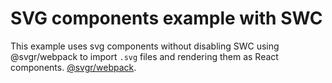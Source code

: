 # SVG components example with SWC

This example uses svg components without disabling SWC using @svgr/webpack to import `.svg` files and rendering them as React components. [@svgr/webpack](https://www.npmjs.com/package/@svgr/webpack).